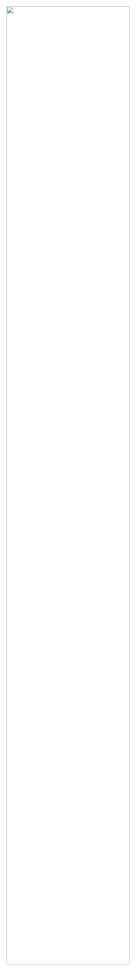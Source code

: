 
<img width="80%" src="https://user-images.githubusercontent.com/118320449/212274330-edcaf93c-5a9d-4b21-9cd7-51ab8d64a3e6.png"/>
